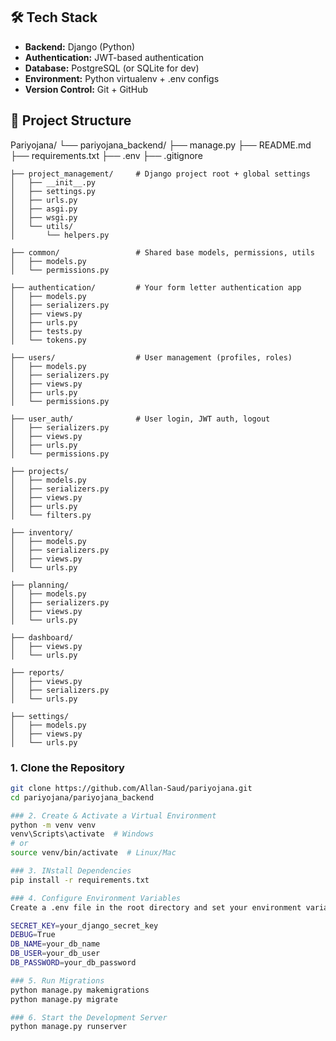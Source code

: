 ## 🛠️ Tech Stack

- **Backend:** Django (Python)
- **Authentication:** JWT-based authentication
- **Database:** PostgreSQL (or SQLite for dev)
- **Environment:** Python virtualenv + .env configs
- **Version Control:** Git + GitHub

## 📁 Project Structure
Pariyojana/
└── pariyojana_backend/
    ├── manage.py
    ├── README.md
    ├── requirements.txt
    ├── .env
    ├── .gitignore

    ├── project_management/     # Django project root + global settings
    │   ├── __init__.py
    │   ├── settings.py
    │   ├── urls.py
    │   ├── asgi.py
    │   ├── wsgi.py
    │   └── utils/
    │       └── helpers.py

    ├── common/                 # Shared base models, permissions, utils
    │   ├── models.py
    │   └── permissions.py

    ├── authentication/         # Your form letter authentication app
    │   ├── models.py
    │   ├── serializers.py
    │   ├── views.py
    │   ├── urls.py
    │   ├── tests.py
    │   └── tokens.py

    ├── users/                  # User management (profiles, roles)
    │   ├── models.py
    │   ├── serializers.py
    │   ├── views.py
    │   ├── urls.py
    │   └── permissions.py

    ├── user_auth/              # User login, JWT auth, logout
    │   ├── serializers.py
    │   ├── views.py
    │   ├── urls.py
    │   └── permissions.py

    ├── projects/
    │   ├── models.py
    │   ├── serializers.py
    │   ├── views.py
    │   ├── urls.py
    │   └── filters.py

    ├── inventory/
    │   ├── models.py
    │   ├── serializers.py
    │   ├── views.py
    │   └── urls.py

    ├── planning/
    │   ├── models.py
    │   ├── serializers.py
    │   ├── views.py
    │   └── urls.py

    ├── dashboard/
    │   ├── views.py
    │   └── urls.py

    ├── reports/
    │   ├── views.py
    │   ├── serializers.py
    │   └── urls.py

    ├── settings/
    │   ├── models.py
    │   ├── views.py
    │   └── urls.py

### 1. Clone the Repository

```bash
git clone https://github.com/Allan-Saud/pariyojana.git
cd pariyojana/pariyojana_backend

### 2. Create & Activate a Virtual Environment
python -m venv venv
venv\Scripts\activate  # Windows
# or
source venv/bin/activate  # Linux/Mac

### 3. INstall Dependencies
pip install -r requirements.txt

### 4. Configure Environment Variables
Create a .env file in the root directory and set your environment variables:

SECRET_KEY=your_django_secret_key
DEBUG=True
DB_NAME=your_db_name
DB_USER=your_db_user
DB_PASSWORD=your_db_password

### 5. Run Migrations
python manage.py makemigrations
python manage.py migrate

### 6. Start the Development Server
python manage.py runserver

